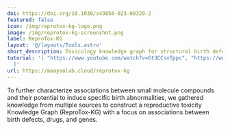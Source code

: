 ```yaml
---
doi: https://doi.org/10.1038/s43856-023-00329-2
featured: false
icon: /img/reprotox-kg-logo.png
image: /img/reprotox-kg-screenshot.png
label: ReproTox-KG
layout: '@/layouts/Tools.astro'
short_description: Toxicology knowledge graph for structural birth defects
tutorial: '[ "https://www.youtube.com/watch?v=Gt3CCsvTppc", "https://www.youtube.com/watch?v=nqzDOsDFJ7g"
  ]'
url: https://maayanlab.cloud/reprotox-kg
---
```

To further characterize associations between small molecule compounds and their potential to induce specific birth abnormalities, we gathered knowledge from multiple sources to construct a reproductive toxicity Knowledge Graph (ReproTox-KG) with a focus on associations between birth defects, drugs, and genes.